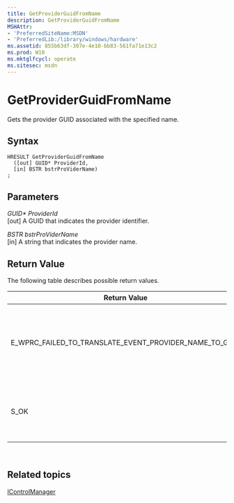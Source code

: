 ```yaml
---
title: GetProviderGuidFromName
description: GetProviderGuidFromName
MSHAttr:
- 'PreferredSiteName:MSDN'
- 'PreferredLib:/library/windows/hardware'
ms.assetid: 855b63df-307e-4e10-bb83-561fa71e13c2
ms.prod: W10
ms.mktglfcycl: operate
ms.sitesec: msdn
---
```


# GetProviderGuidFromName


Gets the provider GUID associated with the specified name.

## Syntax


``` syntax
HRESULT GetProviderGuidFromName
  ([out] GUID* ProviderId,
  [in] BSTR bstrProViderName)
;
```

## Parameters


<a href="" id="guid--providerid"></a>*GUID\* ProviderId*  
\[out\] A GUID that indicates the provider identifier.

<a href="" id="bstr-bstrprovidername"></a>*BSTR bstrProViderName*  
\[in\] A string that indicates the provider name.

## Return Value


The following table describes possible return values.

<table>
<colgroup>
<col width="50%" />
<col width="50%" />
</colgroup>
<thead>
<tr class="header">
<th>Return Value</th>
<th>Description</th>
</tr>
</thead>
<tbody>
<tr class="odd">
<td><p>E_WPRC_FAILED_TO_TRANSLATE_EVENT_PROVIDER_NAME_TO_GUID</p></td>
<td><p>WPR was unable to translate the event provider name to a GUID.</p></td>
</tr>
<tr class="even">
<td><p>S_OK</p></td>
<td><p>The function successfully returned the GUID.</p></td>
</tr>
</tbody>
</table>

 

## Related topics


[IControlManager](icontrolmanager.md)

 

 








